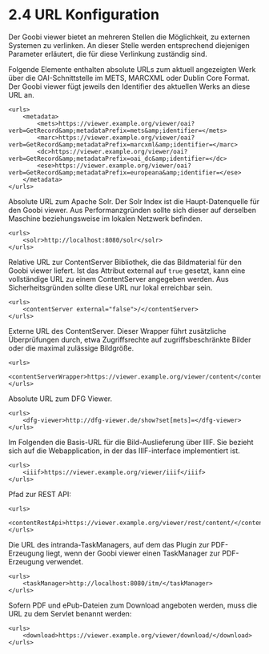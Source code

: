 # 2.4 URL Konfiguration

Der Goobi viewer bietet an mehreren Stellen die Möglichkeit, zu externen Systemen zu verlinken. An dieser Stelle werden entsprechend diejenigen Parameter erläutert, die für diese Verlinkung zuständig sind.

Folgende Elemente enthalten absolute URLs zum aktuell angezeigten Werk über die OAI-Schnittstelle im METS, MARCXML oder Dublin Core Format. Der Goobi viewer fügt jeweils den Identifier des aktuellen Werks an diese URL an.

```markup
<urls>
    <metadata>
        <mets>https://viewer.example.org/viewer/oai?verb=GetRecord&amp;metadataPrefix=mets&amp;identifier=</mets>
        <marc>https://viewer.example.org/viewer/oai?verb=GetRecord&amp;metadataPrefix=marcxml&amp;identifier=</marc>
        <dc>https://viewer.example.org/viewer/oai?verb=GetRecord&amp;metadataPrefix=oai_dc&amp;identifier=</dc>
        <ese>https://viewer.example.org/viewer/oai?verb=GetRecord&amp;metadataPrefix=europeana&amp;identifier=</ese>
    </metadata>
</urls>
```

Absolute URL zum Apache Solr. Der Solr Index ist die Haupt-Datenquelle für den Goobi viewer. Aus Performanzgründen sollte sich dieser auf derselben Maschine beziehungsweise im lokalen Netzwerk befinden.

```markup
<urls>
    <solr>http://localhost:8080/solr</solr>
</urls>
```

Relative URL zur ContentServer Bibliothek, die das Bildmaterial für den Goobi viewer liefert. Ist das Attribut external auf `true` gesetzt, kann eine vollständige URL zu einem ContentServer angegeben werden. Aus Sicherheitsgründen sollte diese URL nur lokal erreichbar sein.

```markup
<urls>
    <contentServer external="false">/</contentServer>
</urls>
```

Externe URL des ContentServer. Dieser Wrapper führt zusätzliche Überprüfungen durch, etwa Zugriffsrechte auf zugriffsbeschränkte Bilder oder die maximal zulässige Bildgröße.

```markup
<urls>
    <contentServerWrapper>https://viewer.example.org/viewer/content</contentServerWrapper>
</urls>
```

Absolute URL zum DFG Viewer.

```markup
<urls>
    <dfg-viewer>http://dfg-viewer.de/show?set[mets]=</dfg-viewer>
</urls>
```

Im Folgenden die Basis-URL für die Bild-Auslieferung über IIIF. Sie bezieht sich auf die Webapplication, in der das IIIF-interface implementiert ist.

```markup
<urls>
    <iiif>https://viewer.example.org/viewer/iiif</iiif>
</urls>
```

Pfad zur REST API:

```markup
<urls>
    <contentRestApi>https://viewer.example.org/viewer/rest/content/</contentRestApi>
</urls>
```

Die URL des intranda-TaskManagers, auf dem das Plugin zur PDF-Erzeugung liegt, wenn der Goobi viewer einen TaskManager zur PDF-Erzeugung verwendet. 

```markup
<urls>
    <taskManager>http://localhost:8080/itm/</taskManager>
</urls>
```

Sofern PDF und ePub-Dateien zum Download angeboten werden, muss die URL zu dem Servlet benannt werden:

```markup
<urls>
    <download>https://viewer.example.org/viewer/download/</download>
</urls>
```

